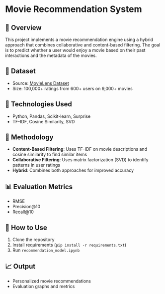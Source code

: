 # Movie Recommendation System 

## 📌 Overview
This project implements a movie recommendation engine using a hybrid approach that combines collaborative and content-based filtering. The goal is to predict whether a user would enjoy a movie based on their past interactions and the metadata of the movies.

## 📂 Dataset
- Source: [MovieLens Dataset](https://grouplens.org/datasets/movielens/latest/)
- Size: 100,000+ ratings from 600+ users on 9,000+ movies

## 🔧 Technologies Used
- Python, Pandas, Scikit-learn, Surprise
- TF-IDF, Cosine Similarity, SVD

## 🧠 Methodology
- **Content-Based Filtering**: Uses TF-IDF on movie descriptions and cosine similarity to find similar items
- **Collaborative Filtering**: Uses matrix factorization (SVD) to identify patterns in user ratings
- **Hybrid**: Combines both approaches for improved accuracy

## 📊 Evaluation Metrics
- RMSE
- Precision@10
- Recall@10

## 📎 How to Use
1. Clone the repository
2. Install requirements (`pip install -r requirements.txt`)
3. Run `recommendation_model.ipynb`

## 📈 Output
- Personalized movie recommendations
- Evaluation graphs and metrics
